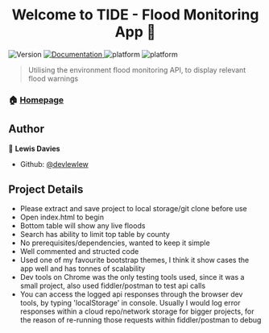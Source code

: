 <h1 align="center">Welcome to TIDE - Flood Monitoring App 👋</h1>
<p>
  <img alt="Version" src="https://img.shields.io/badge/version-1.0-blue.svg?cacheSeconds=2592000" />
  <a href="https://github.com/devlewlew/floor-monitoring-app/blob/main/README.md" target="_blank">
    <img alt="Documentation" src="https://img.shields.io/badge/documentation-yes-brightgreen.svg" />
  </a>
    <img alt="platform" src="https://img.shields.io/badge/bootstrap-v5.0.2-blue" />
    <img alt="platform" src="https://img.shields.io/badge/jQuery-v3.6.0-blue" />
</p>

> Utilising the environment flood monitoring API, to display relevant flood warnings

### 🏠 [Homepage](https://github.com/devlewlew/floor-monitoring-app/blob/main/TIDE/index.html)

## Author

👤 **Lewis Davies**

* Github: [@devlewlew](https://github.com/devlewlew)

## Project Details
* Please extract and save project to local storage/git clone before use
* Open index.html to begin
* Bottom table will show any live floods
* Search has ability to limit top table by county
* No prerequisites/dependencies, wanted to keep it simple
* Well commented and structed code
* Used one of my favourite bootstrap themes, I think it show cases the app well and has tonnes of scalability
* Dev tools on Chrome was the only testing tools used, since it was a small project, also used fiddler/postman to test api calls
* You can access the logged api responses through the browser dev tools, by typing 'localStorage' in console. Usually I would log error responses within a cloud repo/network storage for bigger projects, for the reason of re-running those requests within fiddler/postman to debug
